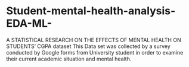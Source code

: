 # Student-mental-health-analysis-EDA-ML-
A STATISTICAL RESEARCH ON THE EFFECTS OF MENTAL HEALTH ON STUDENTS’ CGPA dataset This Data set was collected by a survey conducted by Google forms from University student in order to examine their current academic situation and mental health.
